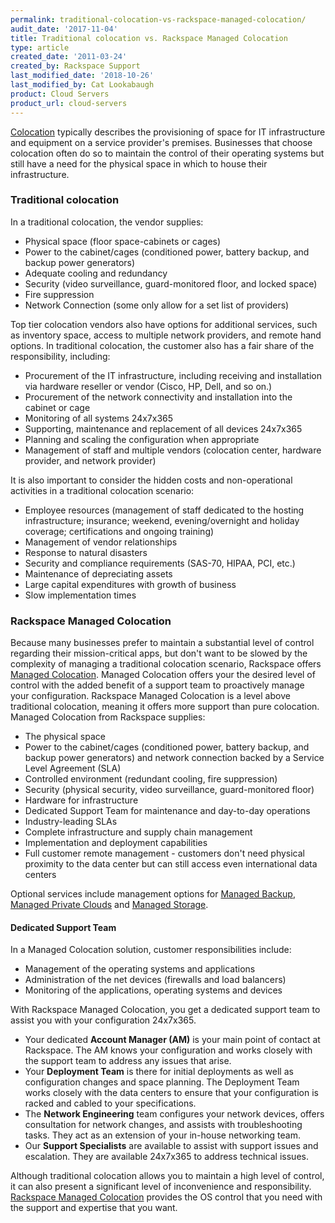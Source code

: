 ```yaml
---
permalink: traditional-colocation-vs-rackspace-managed-colocation/
audit_date: '2017-11-04'
title: Traditional colocation vs. Rackspace Managed Colocation
type: article
created_date: '2011-03-24'
created_by: Rackspace Support
last_modified_date: '2018-10-26'
last_modified_by: Cat Lookabaugh
product: Cloud Servers
product_url: cloud-servers
---
```


[Colocation](https://www.rackspace.com/colocation)
typically describes the provisioning of space for IT infrastructure and
equipment on a service provider's premises. Businesses that choose
colocation often do so to maintain the control of their operating
systems but still have a need for the physical space in which to house
their infrastructure.

### Traditional colocation

In a traditional colocation, the vendor supplies:

-   Physical space (floor space-cabinets or cages)
-   Power to the cabinet/cages (conditioned power, battery backup, and
    backup power generators)
-   Adequate cooling and redundancy
-   Security (video surveillance, guard-monitored floor, and
    locked space)
-   Fire suppression
-   Network Connection (some only allow for a set list of providers)

Top tier colocation vendors also have options for additional services, such as inventory space, access to
multiple network providers, and remote hand options.   In traditional
colocation, the customer also has a fair share of the responsibility, including:

-   Procurement of the IT infrastructure, including receiving and
    installation via hardware reseller or vendor (Cisco, HP, Dell, and so on.)
-   Procurement of the network connectivity and installation into the
    cabinet or cage
-   Monitoring of all systems 24x7x365
-   Supporting, maintenance and replacement of all devices 24x7x365
-   Planning and scaling the configuration when appropriate
-   Management of staff and multiple vendors (colocation center,
    hardware provider, and network provider)

It is also important to consider the hidden costs and non-operational
activities in a traditional colocation scenario:

-   Employee resources (management of staff dedicated to the hosting
    infrastructure; insurance; weekend, evening/overnight and holiday
    coverage; certifications and ongoing training)
-   Management of vendor relationships
-   Response to natural disasters
-   Security and compliance requirements (SAS-70, HIPAA, PCI, etc.)
-   Maintenance of depreciating assets
-   Large capital expenditures with growth of business
-   Slow implementation times

### Rackspace Managed Colocation

Because many businesses prefer to maintain a substantial level of
control regarding their mission-critical apps, but don't want to be
slowed by the complexity of managing a traditional colocation scenario,
Rackspace offers [Managed
Colocation](https://www.rackspace.com/managed_hosting/managed_colocation/index.php).
Managed Colocation offers your the desired level of
control with the added benefit of a support team to proactively manage
your configuration. Rackspace Managed Colocation is a level above traditional
colocation, meaning it offers more support than pure colocation.
Managed Colocation from Rackspace supplies:

-   The physical space
-   Power to the cabinet/cages (conditioned power, battery backup, and
    backup power generators) and network connection backed by a Service
    Level Agreement (SLA)
-   Controlled environment (redundant cooling, fire suppression)
-   Security (physical security, video surveillance,
    guard-monitored floor)
-   Hardware for infrastructure
-   Dedicated Support Team for maintenance and day-to-day operations
-   Industry-leading SLAs
-   Complete infrastructure and supply chain management
-   Implementation and deployment capabilities
-   Full customer remote management - customers don't need physical
    proximity to the data center but can still access even international
    data centers

Optional services include management options for [Managed Backup](https://www.rackspace.com/vmware),
[Managed Private Clouds](https://www.rackspace.com/managed_hosting/private_cloud/index.php)
and [Managed Storage](https://www.rackspace.com/managed-hosting/data-storage).

#### Dedicated Support Team

In a Managed Colocation solution, customer
responsibilities include:

-   Management of the operating systems and applications
-   Administration of the net devices (firewalls and load balancers)
-   Monitoring of the applications, operating systems and devices

With Rackspace Managed Colocation, you get a dedicated support team to assist you with your configuration 24x7x365.

-   Your dedicated **Account Manager (AM)** is your main point of
    contact at Rackspace. The AM knows your configuration and works
    closely with the support team to address any issues that arise.
-   Your **Deployment Team** is there for initial deployments as well as
    configuration changes and space planning. The Deployment Team works
    closely with the data centers to ensure that your configuration is
    racked and cabled to your specifications.
-   The **Network Engineering** team configures your network devices,
    offers consultation for network changes, and assists with
    troubleshooting tasks. They act as an extension of your in-house
    networking team.
-   Our **Support Specialists** are available to assist with support
    issues and escalation. They are available 24x7x365 to address
    technical issues.

Although traditional colocation allows you to maintain a high level of
control, it can also present a significant level of inconvenience and responsibility. [Rackspace Managed Colocation](https://www.rackspace.com/en-us/managed-hosting/colocation) provides the OS control that you need with the support and expertise that you want.
